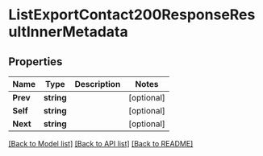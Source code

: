 # ListExportContact200ResponseResultInnerMetadata

## Properties

Name | Type | Description | Notes
------------ | ------------- | ------------- | -------------
**Prev** | **string** |  |[optional] 
**Self** | **string** |  |[optional] 
**Next** | **string** |  |[optional] 

[[Back to Model list]](../README.md#documentation-for-models) [[Back to API list]](../README.md#documentation-for-api-endpoints) [[Back to README]](../README.md)


